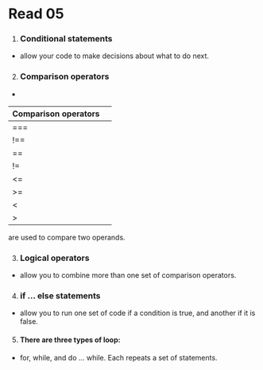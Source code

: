# Read 05 

1. ### Conditional statements 
*  allow your code to make decisions about what to do next.

2. ### Comparison operators
* 

| Comparison operators       |    |
| ------------| -----   |
| ===    |   |
| !==    |   |
| ==     |   |
| !=     |   |
| <=     |   |
| >=     |   |
| <|     |   |
| >      |   |

are used to compare two operands.

 3. ### Logical operators
 * allow you to combine more than one
set of comparison operators.

4. ### if ... else statements
 * allow you to run one set of code
if a condition is true, and another if it is false.


5. #### There are three types of loop:
* for, while, and do ... while. Each repeats a set of statements. 